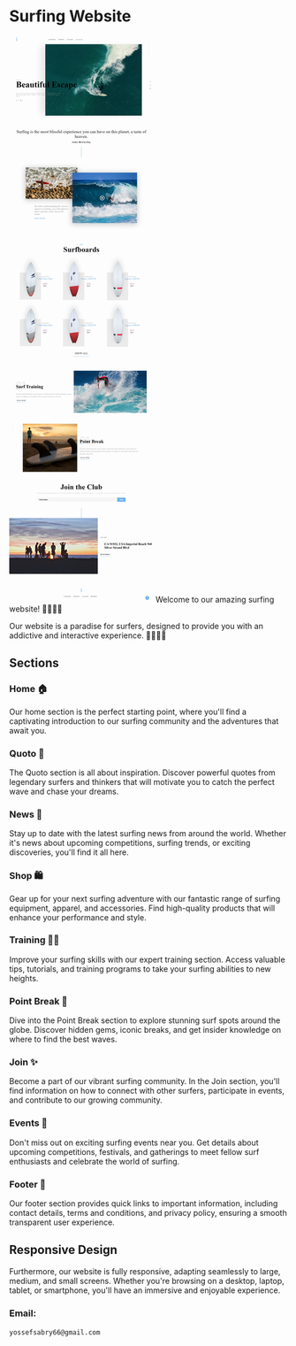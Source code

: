 # Surfing Website

![image](./Web%20capture_22-9-2023_22359_.jpeg)
Welcome to our amazing surfing website! 🌊🏄‍♂️🌊

Our website is a paradise for surfers, designed to provide you with an addictive and interactive experience. 🌴🌊🏄‍♂️

## Sections

### Home 🏠

Our home section is the perfect starting point, where you'll find a captivating introduction to our surfing community and the adventures that await you.

### Quoto 💭

The Quoto section is all about inspiration. Discover powerful quotes from legendary surfers and thinkers that will motivate you to catch the perfect wave and chase your dreams.

### News 📰

Stay up to date with the latest surfing news from around the world. Whether it's news about upcoming competitions, surfing trends, or exciting discoveries, you'll find it all here.

### Shop 🛍️

Gear up for your next surfing adventure with our fantastic range of surfing equipment, apparel, and accessories. Find high-quality products that will enhance your performance and style.

### Training 🏋️‍♂️

Improve your surfing skills with our expert training section. Access valuable tips, tutorials, and training programs to take your surfing abilities to new heights.

### Point Break 🌊

Dive into the Point Break section to explore stunning surf spots around the globe. Discover hidden gems, iconic breaks, and get insider knowledge on where to find the best waves.

### Join ✨

Become a part of our vibrant surfing community. In the Join section, you'll find information on how to connect with other surfers, participate in events, and contribute to our growing community.

### Events 🎉

Don't miss out on exciting surfing events near you. Get details about upcoming competitions, festivals, and gatherings to meet fellow surf enthusiasts and celebrate the world of surfing.

### Footer 🚢

Our footer section provides quick links to important information, including contact details, terms and conditions, and privacy policy, ensuring a smooth transparent user experience.

## Responsive Design

Furthermore, our website is fully responsive, adapting seamlessly to large, medium, and small screens. Whether you're browsing on a desktop, laptop, tablet, or smartphone, you'll have an immersive and enjoyable experience.

### Email:

```
yossefsabry66@gmail.com
```
